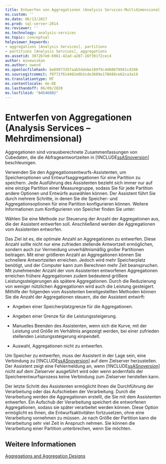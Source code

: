 ```yaml
---
title: Entwerfen von Aggregationen (Analysis Services-Multidimensional) | Microsoft-Dokumentation
ms.custom: ''
ms.date: 06/13/2017
ms.prod: sql-server-2014
ms.reviewer: ''
ms.technology: analysis-services
ms.topic: conceptual
helpviewer_keywords:
- aggregations [Analysis Services], partitions
- partitions [Analysis Services], aggregations
ms.assetid: 3072b7e0-6961-42ad-a287-16f391f2cec4
author: minewiskan
ms.author: owend
ms.openlocfilehash: be0997335faab5ddebe189f9c4460879941cd198
ms.sourcegitcommit: f0772f614482e0b3cde3609e178689ce62ca3a19
ms.translationtype: MT
ms.contentlocale: de-DE
ms.lasthandoff: 06/09/2020
ms.locfileid: "84546802"
---
```

# <a name="designing-aggregations-analysis-services---multidimensional"></a>Entwerfen von Aggregationen (Analysis Services – Mehrdimensional)
  Aggregationen sind vorausberechnete Zusammenfassungen von Cubedaten, die die Abfrageantwortzeiten in [!INCLUDE[ssASnoversion](../../includes/ssasnoversion-md.md)] beschleunigen.  
  
 Verwenden Sie den Aggregationsentwurfs-Assistenten, um Speicheroptionen und Entwurfsaggregationen für eine Partition zu speichern. Jede Ausführung des Assistenten bezieht sich immer nur auf eine einzige Partition einer Measuregruppe, sodass Sie für jede Partition andere Optionen und Entwürfe auswählen können. Der Assistent führt Sie durch mehrere Schritte, in denen Sie die Speicher- und Aggregationsoptionen für eine Partition konfigurieren können. Weitere Informationen zum Konfigurieren von Speicher finden Sie unter:  
  
 Wählen Sie eine Methode zur Steuerung der Anzahl der Aggregationen aus, die der Assistent entwerfen soll. Anschließend werden die Aggregationen vom Assistenten entworfen.  
  
 Das Ziel ist es, die optimale Anzahl an Aggregationen zu entwerfen. Diese Anzahl sollte nicht nur eine zufrieden stellende Antwortzeit ermöglichen, sondern auch zur Vermeidung unverhältnismäßig großer Partitionen beitragen. Mit einer größeren Anzahl an Aggregationen können Sie schnellere Antwortzeiten erreichen. Jedoch wird mehr Speicherplatz benötigt, und der Computer kann zum Berechnen mehr Zeit beanspruchen. Mit zunehmender Anzahl der vom Assistenten entworfenen Aggregationen erreichen frühere Aggregationen zudem bedeutend größere Leistungssteigerungen als spätere Aggregationen. Durch die Reduzierung von weniger nützlichen Aggregationen wird auch die Leistung gesteigert. Mithilfe der folgenden vom Assistenten bereitgestellten Methoden können Sie die Anzahl der Aggregationen steuern, die der Assistent entwirft:  
  
-   Angeben einer Speicherplatzgrenze für die Aggregationen.  
  
-   Angeben einer Grenze für die Leistungssteigerung.  
  
-   Manuelles Beenden des Assistenten, wenn sich die Kurve, mit der Leistung und Größe im Verhältnis angezeigt werden, bei einer zufrieden stellenden Leistungssteigerung einpendelt.  
  
-   Auswahl, Aggregationen nicht zu entwerfen.  
  
 Um Speicher zu entwerfen, muss der Assistent in der Lage sein, eine Verbindung zu [!INCLUDE[ssASnoversion](../../includes/ssasnoversion-md.md)] auf dem Zielserver herzustellen. Der Assistent zeigt eine Fehlermeldung an, wenn [!INCLUDE[ssASnoversion](../../includes/ssasnoversion-md.md)] nicht auf dem Zielserver ausgeführt wird oder wenn andernfalls der Speicherentwurfsprozess keine Verbindung zum Zielserver herstellen kann.  
  
 Der letzte Schritt des Assistenten ermöglicht Ihnen die Durchführung der Verarbeitung oder das Aufschieben der Verarbeitung. Durch die Verarbeitung werden die Aggregationen erstellt, die Sie mit dem Assistenten entwerfen. Ein Aufschub der Verarbeitung speichert die entworfenen Aggregationen, sodass sie später verarbeitet werden können. Diese Option ermöglicht es Ihnen, die Entwurfsaktivitäten fortzusetzen, ohne eine Verarbeitung vornehmen zu müssen. Je nach Größe der Partition kann die Verarbeitung sehr viel Zeit in Anspruch nehmen. Sie können die Verarbeitung einer Partition unterbrechen, wenn Sie möchten.  
  
## <a name="see-also"></a>Weitere Informationen  
 [Aggregations and Aggregation Designs](../multidimensional-models-olap-logical-cube-objects/aggregations-and-aggregation-designs.md)  
  
  

